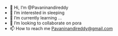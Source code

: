 - 👋 Hi, I’m @Pavaninandireddy
- 👀 I’m interested in sleeping 
- 🌱 I’m currently learning ...
- 💞️ I’m looking to collaborate on pora
- 📫 How to reach me Pavaninandireddy@gmail.com

<!---
Pavaninandireddy/Pavaninandireddy is a ✨ special ✨ repository because its `README.md` (this file) appears on your GitHub profile.
You can click the Preview link to take a look at your changes.
--->
